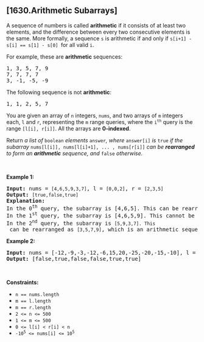 ## [1630.Arithmetic Subarrays]
<p>A sequence of numbers is called <strong>arithmetic</strong> if it consists of at least two elements, and the difference between every two consecutive elements is the same. More formally, a sequence <code>s</code> is arithmetic if and only if <code>s[i+1] - s[i] == s[1] - s[0] </code>for all valid <code>i</code>.</p>

<p>For example, these are <strong>arithmetic</strong> sequences:</p>

<pre>
1, 3, 5, 7, 9
7, 7, 7, 7
3, -1, -5, -9</pre>

<p>The following sequence is not <strong>arithmetic</strong>:</p>

<pre>
1, 1, 2, 5, 7</pre>

<p>You are given an array of <code>n</code> integers, <code>nums</code>, and two arrays of <code>m</code> integers each, <code>l</code> and <code>r</code>, representing the <code>m</code> range queries, where the <code>i<sup>th</sup></code> query is the range <code>[l[i], r[i]]</code>. All the arrays are <strong>0-indexed</strong>.</p>

<p>Return <em>a list of </em><code>boolean</code> <em>elements</em> <code>answer</code><em>, where</em> <code>answer[i]</code> <em>is</em> <code>true</code> <em>if the subarray</em> <code>nums[l[i]], nums[l[i]+1], ... , nums[r[i]]</code><em> can be <strong>rearranged</strong> to form an <strong>arithmetic</strong> sequence, and</em> <code>false</code> <em>otherwise.</em></p>

<p>&nbsp;</p>
<p><strong class="example">Example 1:</strong></p>

<pre>
<strong>Input:</strong> nums = <code>[4,6,5,9,3,7]</code>, l = <code>[0,0,2]</code>, r = <code>[2,3,5]</code>
<strong>Output:</strong> <code>[true,false,true]</code>
<strong>Explanation:</strong>
In the 0<sup>th</sup> query, the subarray is [4,6,5]. This can be rearranged as [6,5,4], which is an arithmetic sequence.
In the 1<sup>st</sup> query, the subarray is [4,6,5,9]. This cannot be rearranged as an arithmetic sequence.
In the 2<sup>nd</sup> query, the subarray is <code>[5,9,3,7]. This</code> can be rearranged as <code>[3,5,7,9]</code>, which is an arithmetic sequence.</pre>

<p><strong class="example">Example 2:</strong></p>

<pre>
<strong>Input:</strong> nums = [-12,-9,-3,-12,-6,15,20,-25,-20,-15,-10], l = [0,1,6,4,8,7], r = [4,4,9,7,9,10]
<strong>Output:</strong> [false,true,false,false,true,true]
</pre>

<p>&nbsp;</p>
<p><strong>Constraints:</strong></p>

<ul>
	<li><code>n == nums.length</code></li>
	<li><code>m == l.length</code></li>
	<li><code>m == r.length</code></li>
	<li><code>2 &lt;= n &lt;= 500</code></li>
	<li><code>1 &lt;= m &lt;= 500</code></li>
	<li><code>0 &lt;= l[i] &lt; r[i] &lt; n</code></li>
	<li><code>-10<sup>5</sup> &lt;= nums[i] &lt;= 10<sup>5</sup></code></li>
</ul>

